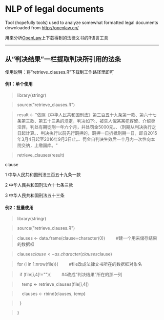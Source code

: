 # NLP of legal documents
Tool (hopefully tools) used to analyze somewhat formatted legal documents downloaded from http://openlaw.cn/

用来分析[OpenLaw](http://openlaw.cn/)上下载得到的法律文书的R语言工具

-------------------------------------------------------------
## 从“判决结果”一栏提取判决所引用的法条

使用说明：将“retrieve_clauses.R”下载到工作路径里即可

#### 例1：单个使用

>library(stringr)

>source("retrieve_clauses.R")

>result <- "依照《中华人民共和国刑法》第三百五十九条第一款、第六十七条第三款、第五十三条的规定，判决如下:、被告人倪某某犯容留、介绍卖淫罪，判处有期徒刑一年六个月，并处罚金5000元。、（刑期从判决执行之日起计算。、判决执行以前先行羁押的，羁押一日折抵刑期一日，即自2015年3月4日起至2016年9月3日止。、罚金自判决生效后一个月内一次性向本院交纳，上缴国库。"

>retrieve_clauses(result)

clause 

1 中华人民共和国刑法三百五十九条一款

2     中华人民共和国刑法六十七条三款

3         中华人民共和国刑法五十三条

#### 例2：批量使用

>library(stringr)

>source("retrieve_clauses.R")

>clauses <- data.frame(clause=character(0))  &nbsp;&nbsp;&nbsp;&nbsp;&nbsp;&nbsp;&nbsp;&nbsp;#建一个用来储存结果的数据框

>clauses$clause <- as.character(clauses$clause)

>for (i in 1:nrow(file)){                      &nbsp;&nbsp;&nbsp;&nbsp;&nbsp;&nbsp;&nbsp;&nbsp;#file改成法律文书所在的数据框对象名

  >&nbsp;&nbsp;if (file[i,4]!=""){                         &nbsp;&nbsp;&nbsp;&nbsp;&nbsp;&nbsp;&nbsp;&nbsp;#4改成“判决结果”所在的那一列
  
   >&nbsp;&nbsp;&nbsp;&nbsp;temp <- retrieve_clauses(file[i,4])
    
   >&nbsp;&nbsp;&nbsp;&nbsp;clauses <- rbind(clauses, temp)
    
  >&nbsp;&nbsp;}
  
>}
